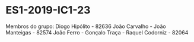 # ES1-2019-IC1-23
Membros do grupo:
Diogo Hipólito - 82636
João Carvalho - 
João Manteigas - 82574
João Ferro - 
Gonçalo Traça -
Raquel Codorniz - 82064




